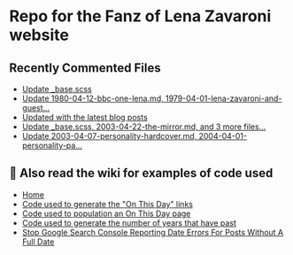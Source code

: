 # Repo for the Fanz of Lena Zavaroni website

## Recently Commented Files
<!-- BLOG-POST-LIST:START -->
- [Update _base.scss](https://github.com/FanzOfLenaZavaroni/fanzoflenazavaroni.github.io/commit/222f8c27118e9efd1782ba01d2d093ea72101a98)
- [Update 1980-04-12-bbc-one-lena.md, 1979-04-01-lena-zavaroni-and-guest…](https://github.com/FanzOfLenaZavaroni/fanzoflenazavaroni.github.io/commit/0fb701ace74187cff93d872fd2d06d2cedfaa8f8)
- [Updated with the latest blog posts](https://github.com/FanzOfLenaZavaroni/fanzoflenazavaroni.github.io/commit/9c9878fa1f6f3ae5530bfd9d72b7032e9fea2e2d)
- [Update _base.scss, 2003-04-22-the-mirror.md, and 3 more files...](https://github.com/FanzOfLenaZavaroni/fanzoflenazavaroni.github.io/commit/bd3e2d911873a9def00d80e1de0453d388c16936)
- [Update 2003-04-07-personality-hardcover.md, 2004-04-01-personality-pa…](https://github.com/FanzOfLenaZavaroni/fanzoflenazavaroni.github.io/commit/03aefc2ace0ab4ebbb54bbda1f33abd7687cda81)
<!-- BLOG-POST-LIST:END -->

## :notebook: Also read the wiki for examples of code used
* [Home](https://github.com/FanzOfLenaZavaroni/fanzoflenazavaroni.github.io/wiki)
* [Code used to generate the "On This Day" links](https://github.com/FanzOfLenaZavaroni/fanzoflenazavaroni.github.io/wiki/On-This-Day-Code)
* [Code used to population an On This Day page](https://github.com/FanzOfLenaZavaroni/fanzoflenazavaroni.github.io/wiki/Code-used-to-population-an-On-This-Day-page)
* [Code used to generate the number of years that have past](https://github.com/FanzOfLenaZavaroni/fanzoflenazavaroni.github.io/wiki/Number-of-years-gone-by-code)
* [Stop Google Search Console Reporting Date Errors For Posts Without A Full Date](https://github.com/FanzOfLenaZavaroni/fanzoflenazavaroni.github.io/wiki/Stop-Google-Search-Console-Reporting-Date-Errors-For-Posts-Without-A-Full-Date)
